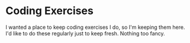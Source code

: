# Coding Exercises

I wanted a place to keep coding exercises I do, so I'm keeping them here.
I'd like to do these regularly just to keep fresh. Nothing too fancy.

